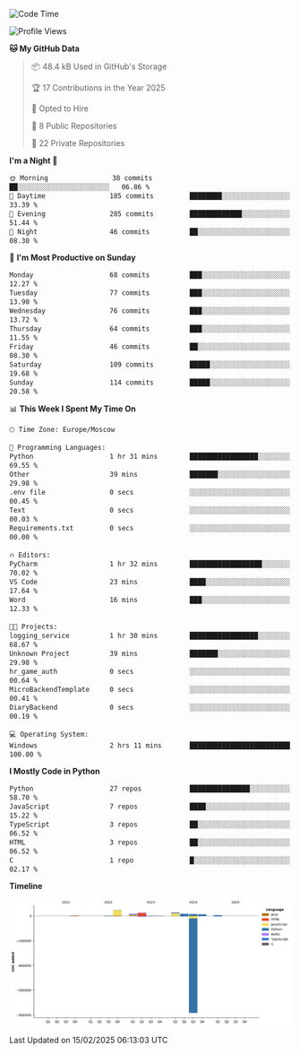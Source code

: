 <!--START_SECTION:waka-->
![Code Time](http://img.shields.io/badge/Code%20Time-602%20hrs%2039%20mins-blue)

![Profile Views](http://img.shields.io/badge/Profile%20Views-1-blue)

**🐱 My GitHub Data** 

> 📦 48.4 kB Used in GitHub's Storage 
 > 
> 🏆 17 Contributions in the Year 2025
 > 
> 💼 Opted to Hire
 > 
> 📜 8 Public Repositories 
 > 
> 🔑 22 Private Repositories 
 > 
**I'm a Night 🦉** 

```text
🌞 Morning                38 commits          ██░░░░░░░░░░░░░░░░░░░░░░░   06.86 % 
🌆 Daytime                185 commits         ████████░░░░░░░░░░░░░░░░░   33.39 % 
🌃 Evening                285 commits         █████████████░░░░░░░░░░░░   51.44 % 
🌙 Night                  46 commits          ██░░░░░░░░░░░░░░░░░░░░░░░   08.30 % 
```
📅 **I'm Most Productive on Sunday** 

```text
Monday                   68 commits          ███░░░░░░░░░░░░░░░░░░░░░░   12.27 % 
Tuesday                  77 commits          ███░░░░░░░░░░░░░░░░░░░░░░   13.90 % 
Wednesday                76 commits          ███░░░░░░░░░░░░░░░░░░░░░░   13.72 % 
Thursday                 64 commits          ███░░░░░░░░░░░░░░░░░░░░░░   11.55 % 
Friday                   46 commits          ██░░░░░░░░░░░░░░░░░░░░░░░   08.30 % 
Saturday                 109 commits         █████░░░░░░░░░░░░░░░░░░░░   19.68 % 
Sunday                   114 commits         █████░░░░░░░░░░░░░░░░░░░░   20.58 % 
```


📊 **This Week I Spent My Time On** 

```text
🕑︎ Time Zone: Europe/Moscow

💬 Programming Languages: 
Python                   1 hr 31 mins        █████████████████░░░░░░░░   69.55 % 
Other                    39 mins             ███████░░░░░░░░░░░░░░░░░░   29.98 % 
.env file                0 secs              ░░░░░░░░░░░░░░░░░░░░░░░░░   00.45 % 
Text                     0 secs              ░░░░░░░░░░░░░░░░░░░░░░░░░   00.03 % 
Requirements.txt         0 secs              ░░░░░░░░░░░░░░░░░░░░░░░░░   00.00 % 

🔥 Editors: 
PyCharm                  1 hr 32 mins        ██████████████████░░░░░░░   70.02 % 
VS Code                  23 mins             ████░░░░░░░░░░░░░░░░░░░░░   17.64 % 
Word                     16 mins             ███░░░░░░░░░░░░░░░░░░░░░░   12.33 % 

🐱‍💻 Projects: 
logging_service          1 hr 30 mins        █████████████████░░░░░░░░   68.67 % 
Unknown Project          39 mins             ███████░░░░░░░░░░░░░░░░░░   29.98 % 
hr_game_auth             0 secs              ░░░░░░░░░░░░░░░░░░░░░░░░░   00.64 % 
MicroBackendTemplate     0 secs              ░░░░░░░░░░░░░░░░░░░░░░░░░   00.41 % 
DiaryBackend             0 secs              ░░░░░░░░░░░░░░░░░░░░░░░░░   00.19 % 

💻 Operating System: 
Windows                  2 hrs 11 mins       █████████████████████████   100.00 % 
```

**I Mostly Code in Python** 

```text
Python                   27 repos            ███████████████░░░░░░░░░░   58.70 % 
JavaScript               7 repos             ████░░░░░░░░░░░░░░░░░░░░░   15.22 % 
TypeScript               3 repos             ██░░░░░░░░░░░░░░░░░░░░░░░   06.52 % 
HTML                     3 repos             ██░░░░░░░░░░░░░░░░░░░░░░░   06.52 % 
C                        1 repo              █░░░░░░░░░░░░░░░░░░░░░░░░   02.17 % 
```



**Timeline**

![Lines of Code chart](https://raw.githubusercontent.com/adlemx/adlemx/main/assets/bar_graph.png)


 Last Updated on 15/02/2025 06:13:03 UTC
<!--END_SECTION:waka-->
